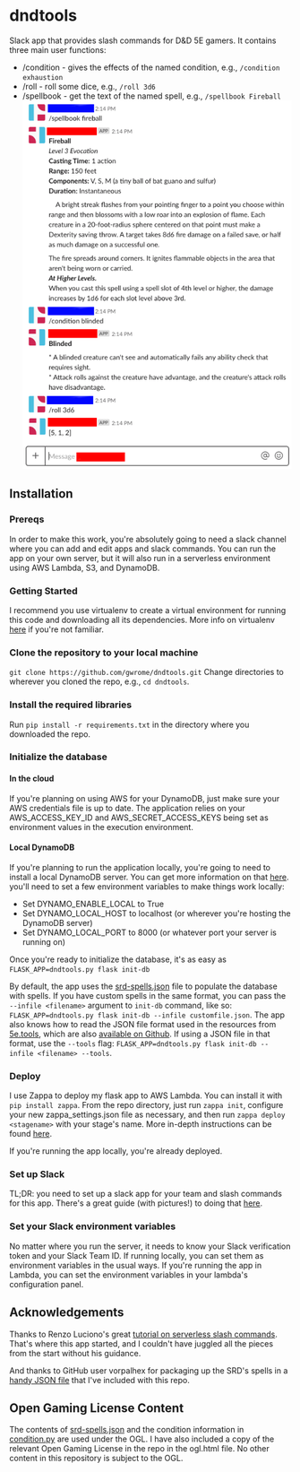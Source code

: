 # dndtools
Slack app that provides slash commands for D&D 5E gamers. It contains three main user functions:
* /condition - gives the effects of the named condition, e.g., `/condition exhaustion`
* /roll - roll some dice, e.g., `/roll 3d6`
* /spellbook - get the text of the named spell, e.g., `/spellbook Fireball`
![alt text](docs/dndtools-screenshot.png "dndtools in action")
## Installation
### Prereqs
In order to make this work, you're absolutely going to need a slack channel where you can add and edit apps and slack commands. You can run the app on your own server, but it will also run in a serverless environment using AWS Lambda, S3, and DynamoDB.
### Getting Started
I recommend you use virtualenv to create a virtual environment for running this code and downloading all its dependencies. More info on virtualenv [here](https://packaging.python.org/guides/installing-using-pip-and-virtualenv/) if you're not familiar.
### Clone the repository to your local machine
`git clone https://github.com/gwrome/dndtools.git`
Change directories to wherever you cloned the repo, e.g., `cd dndtools`.
### Install the required libraries
Run `pip install -r requirements.txt` in the directory where you downloaded the repo.
### Initialize the database
#### In the cloud
If you're planning on using AWS for your DynamoDB, just make sure your AWS credentials file is up to date. The application relies on your AWS_ACCESS_KEY_ID and AWS_SECRET_ACCESS_KEYS being set as environment values in the execution environment.
#### Local DynamoDB
If you're planning to run the application locally, you're going to need to install a local DynamoDB server. You can get more information on that [here](https://docs.aws.amazon.com/amazondynamodb/latest/developerguide/DynamoDBLocal.html). you'll need to set a few environment variables to make things work locally:
* Set DYNAMO_ENABLE_LOCAL to True
* Set DYNAMO_LOCAL_HOST to localhost (or wherever you're hosting the DynamoDB server)
* Set DYNAMO_LOCAL_PORT to 8000 (or whatever port your server is running on)

Once you're ready to initialize the database, it's as easy as `FLASK_APP=dndtools.py flask init-db`

By default, the app uses the [srd-spells.json](dndtools/srd-spells.json) file to populate the database with spells. If you have custom spells in the same format, you can pass the `--infile <filename>` argument to `init-db` command, like so: `FLASK_APP=dndtools.py flask init-db --infile customfile.json`. The app also knows how to read the JSON file format used in the resources from [5e.tools](http://5e.tools), which are also [available on Github](https://github.com/TheGiddyLimit/TheGiddyLimit.github.io). If using a JSON file in that format, use the `--tools` flag: `FLASK_APP=dndtools.py flask init-db --infile <filename> --tools`.

### Deploy
I use Zappa to deploy my flask app to AWS Lambda. You can install it with `pip install zappa`. From the repo directory, just run `zappa init`, configure your new zappa_settings.json file as necessary, and then run `zappa deploy <stagename>` with your stage's name. More in-depth instructions can be found [here](https://renzo.lucioni.xyz/serverless-slash-commands-with-python/).

If you're running the app locally, you're already deployed.
### Set up Slack
TL;DR: you need to set up a slack app for your team and slash commands for this app. There's a great guide (with pictures!) to doing that [here](https://renzo.lucioni.xyz/serverless-slash-commands-with-python/).
### Set your Slack environment variables
No matter where you run the server, it needs to know your Slack verification token and your Slack Team ID. If running locally, you can set them as environment variables in the usual ways. If you're running the app in Lambda, you can set the environment variables in your lambda's configuration panel.
## Acknowledgements
Thanks to Renzo Luciono's great [tutorial on serverless slash commands](https://renzo.lucioni.xyz/serverless-slash-commands-with-python/). That's where this app started, and I couldn't have juggled all the pieces from the start without his guidance.

And thanks to GitHub user vorpalhex for packaging up the SRD's spells in a [handy JSON file](https://github.com/vorpalhex/srd_spells) that I've included with this repo.
## Open Gaming License Content
The contents of [srd-spells.json](dndtools/srd-spells.json) and the condition information in [condition.py](dndtools/condition.py) are used under the OGL. I have also included a copy of the relevant Open Gaming License in the repo in the ogl.html file. No other content in this repository is subject to the OGL.
